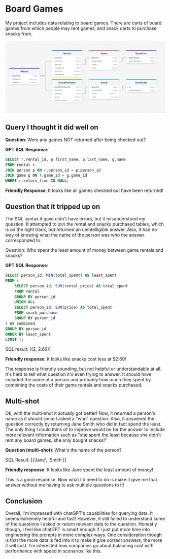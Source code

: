 
# Board Games

My project includes data relating to board games. There are carts of board games
from which people may rent games, and snack carts to purchase snacks from.


<img src="schema.png">



## Query I thought it did well on

**Question**: Were any games NOT returned after being checked out?

**GPT SQL Response**:
```sql
SELECT r.rental_id, p.first_name, p.last_name, g.name
FROM rental r
JOIN person p ON r.person_id = p.person_id
JOIN game g ON r.game_id = g.game_id
WHERE r.return_time IS NULL;
```

**Friendly Response**: It looks like all games checked out have been returned!




## Question that it tripped up on
The SQL syntax it gave didn't have errors, but it misunderstood my question. It
attempted to join the rental and snacks purchased tables, which is on the right
track, but returned an unintelligible answer. Also, it had no way of knowing
what the name of the person was who the answer corresponded to.


Question: Who spent the least amount of money between game rentals and snacks?

**GPT SQL Response**:
```sql
SELECT person_id, MIN(total_spent) AS least_spent
FROM (
    SELECT person_id, SUM(rental_price) AS total_spent
    FROM rental
    GROUP BY person_id
    UNION ALL
    SELECT person_id, SUM(price) AS total_spent
    FROM snack_purchase
    GROUP BY person_id
) AS combined
GROUP BY person_id
ORDER BY least_spent
LIMIT 1;
```

SQL result: [(2, 2.69)]

**Friendly response**: It looks like snacks cost less at $2.69!

The response is friendly sounding, but not helpful or understandable at all.
It's hard to tell what question it's even trying to answer. It should have
included the name of a person and probably how much they spent by combining
the costs of their game rentals and snacks purchased.

## Multi-shot
Ok, with the multi-shot it actually got better! Now, it returned a person's 
name as it should since I asked a "who" question. Also, it answered the question
correctly by returning Jane Smith who did in fact spend the least. The only
thing I could think of to improve would be for the answer to include more 
relevant information such as "she spent the least because she didn't rent any 
board games, she only bought snacks!"

**Question (multi-shot)**: What's the name of the person?

SQL Result: [('Jane', 'Smith')]

**Friendly response**: It looks like Jane spent the least amount of money!

This is a good response. Now what I'd need to do is make it give me that answer without me having to ask multiple questions to it!


## Conclusion
Overall, I'm impressed with chatGPT's capabilities for querying data. It seems 
extremely helpful and fast! However, it still failed to understand some of 
the questions I asked or return relevant data to the question. Honestly though,
I feel like chatGPT is smart enough if I just put more time into engineering the
prompts in more complex ways. One consideration though is that the more data is 
fed into it to make it give correct answers, the more it will cost. I'm interested
how companies go about balancing cost with performance with speed in scenarios like
this.


